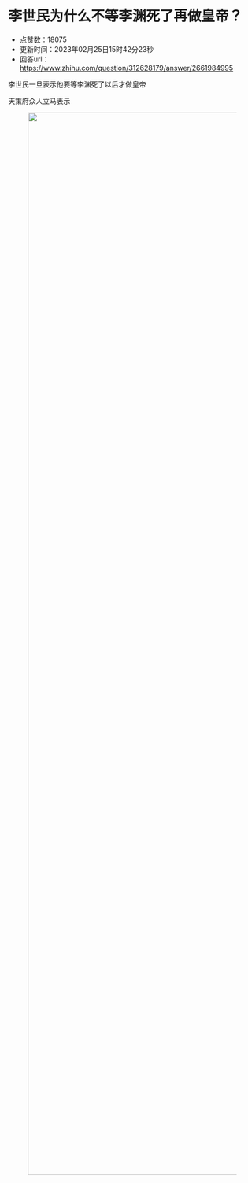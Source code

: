 # 李世民为什么不等李渊死了再做皇帝？
- 点赞数：18075
- 更新时间：2023年02月25日15时42分23秒
- 回答url：https://www.zhihu.com/question/312628179/answer/2661984995
<body>
 <p data-pid="9y1tsS44">李世民一旦表示他要等李渊死了以后才做皇帝</p>
 <p data-pid="8130h2z3">天策府众人立马表示</p>
 <figure data-size="normal">
  <img src="https://pica.zhimg.com/50/v2-188d2b9c075ed67e1bbcb83644e30517_720w.jpg?source=1940ef5c" data-rawwidth="2160" data-rawheight="1080" data-size="normal" data-original-token="v2-ee18a92f3f16c93846bec22d681e81b9" data-default-watermark-src="https://picx.zhimg.com/50/v2-08d5d6604c0dbdbab519e9a967b1e2c0_720w.jpg?source=1940ef5c" class="origin_image zh-lightbox-thumb" width="2160" data-original="https://pica.zhimg.com/v2-188d2b9c075ed67e1bbcb83644e30517_r.jpg?source=1940ef5c">
 </figure>
</body>